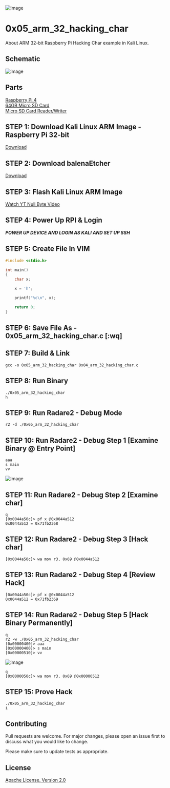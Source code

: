 ![image](https://github.com/mytechnotalent/0x05_arm_32_hacking_char/blob/main/RPI32AAHC.png?raw=true)

# 0x05_arm_32_hacking_char
About ARM 32-bit Raspberry Pi Hacking Char example in Kali Linux.

## Schematic
![image](https://github.com/mytechnotalent/0x05_arm_32_hacking_char/blob/main/schematic.png?raw=true)

## Parts
[Raspberry Pi 4](https://www.adafruit.com/product/4292)<br>
[64GB Micro SD Card](https://www.amazon.com/SDSDQUA-064G-A11-Professional-MicroSDXC-formatted-recording/dp/106171327X)<br>
[Micro SD Card Reader/Writer](https://www.amazon.com/uni-Adapter-Supports-Compatible-MacBook/dp/B081VHSB2V)

## STEP 1: Download Kali Linux ARM Image - Raspberry Pi 32-bit
[Download](https://images.kali.org/arm-images/kali-linux-2020.3a-rpi3-nexmon.img.xz)

## STEP 2: Download balenaEtcher
[Download](https://www.balena.io/etcher)

## STEP 3: Flash Kali Linux ARM Image
[Watch YT Null Byte Video](https://www.youtube.com/watch?v=Jquf9BDm4iU&t=493s)

## STEP 4: Power Up RPI & Login
***POWER UP DEVICE AND LOGIN AS KALI AND SET UP SSH***

## STEP 5: Create File In VIM
```c
#include <stdio.h>

int main()
{
    char x;

    x = 'h';

    printf("%c\n", x);

    return 0;
}
```

## STEP 6: Save File As - 0x05_arm_32_hacking_char.c [:wq]

## STEP 7: Build & Link
```
gcc -o 0x05_arm_32_hacking_char 0x04_arm_32_hacking_char.c
```

## STEP 8: Run Binary
```
./0x05_arm_32_hacking_char
h
```

## STEP 9: Run Radare2 - Debug Mode
```
r2 -d ./0x05_arm_32_hacking_char
```

## STEP 10: Run Radare2 - Debug Step 1 [Examine Binary @ Entry Point]
```
aaa
s main
vv
```
![image](https://github.com/mytechnotalent/0x05_arm_32_hacking_char/blob/main/1.png?raw=true)

## STEP 11: Run Radare2 - Debug Step 2 [Examine char]
```
q
[0x0044a50c]> pf x @0x0044a512
0x0044a512 = 0x71fb2368
```

## STEP 12: Run Radare2 - Debug Step 3 [Hack char]
```
[0x0044a50c]> wa mov r3, 0x69 @0x0044a512
```

## STEP 13: Run Radare2 - Debug Step 4 [Review Hack]
```
[0x0044a50c]> pf x @0x0044a512
0x0044a512 = 0x71fb2369
```

## STEP 14: Run Radare2 - Debug Step 5 [Hack Binary Permanently]
```
q
r2 -w ./0x05_arm_32_hacking_char
[0x00000400]> aaa
[0x00000400]> s main
[0x00000510]> vv
```
![image](https://github.com/mytechnotalent/0x05_arm_32_hacking_char/blob/main/2.png?raw=true)
```
q
[0x0000050c]> wa mov r3, 0x69 @0x00000512
```

## STEP 15: Prove Hack
```
./0x05_arm_32_hacking_char
i
```

## Contributing
Pull requests are welcome. For major changes, please open an issue first to discuss what you would like to change.

Please make sure to update tests as appropriate.

## License
[Apache License, Version 2.0](https://www.apache.org/licenses/LICENSE-2.0)
